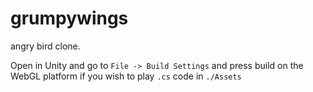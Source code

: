 # grumpywings

angry bird clone. 

Open in Unity and go to `File -> Build Settings` and press build on the WebGL platform if you wish to play
`.cs` code in `./Assets`